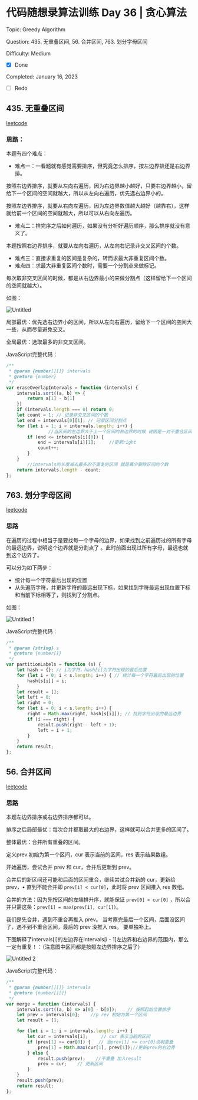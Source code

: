 # 代码随想录算法训练 Day 36 | 贪心算法

Topic: Greedy Algorithm

Question: 435. 无重叠区间, 56. 合并区间, 763. 划分字母区间

Difficulty: Medium

- [x] Done

Completed: January 16, 2023

- [ ] Redo


## ****435. 无重叠区间****

[leetcode](https://leetcode.cn/problems/non-overlapping-intervals/)

### 思路：

本题有四个难点：

- 难点一：一看题就有感觉需要排序，但究竟怎么排序，按左边界排还是右边界排。

按照右边界排序，就要从左向右遍历，因为右边界越小越好，只要右边界越小，留给下一个区间的空间就越大，所以从左向右遍历，优先选右边界小的。

按照左边界排序，就要从右向左遍历，因为左边界数值越大越好（越靠右），这样就给前一个区间的空间就越大，所以可以从右向左遍历。

- 难点二：排完序之后如何遍历，如果没有分析好遍历顺序，那么排序就没有意义了。

本题按照右边界排序，就要从左向右遍历，从左向右记录非交叉区间的个数。

- 难点三：直接求重复的区间是复杂的，转而求最大非重复区间个数。
- 难点四：求最大非重复区间个数时，需要一个分割点来做标记。

每次取非交叉区间的时候，都是从右边界最小的来做分割点（这样留给下一个区间的空间就越大）。

如图：

![Untitled](https://user-images.githubusercontent.com/101588752/213091315-ac553b5a-0515-47ea-ab23-a75cfd4620f0.png)

局部最优：优先选右边界小的区间，所以从左向右遍历，留给下一个区间的空间大一些，从而尽量避免交叉。

全局最优：选取最多的非交叉区间。

JavaScript完整代码：

```jsx
/**
 * @param {number[][]} intervals
 * @return {number}
 */
var eraseOverlapIntervals = function (intervals) {
    intervals.sort((a, b) => {
        return a[1] - b[1]
    })
    if (intervals.length === 0) return 0;
    let count = 1; // 记录非交叉区间的个数
    let end = intervals[0][1]; // 记录区间分割点
    for (let i = 1; i < intervals.length; i++) {
				//当区间的左边界大于上一个区间的右边界的时候 说明是一对不重合区间
        if (end <= intervals[i][0]) {
            end = intervals[i][1];     //更新right
            count++;
        }
    }
		//intervals的长度减去最多的不重复的区间 就是最少删除区间的个数
    return intervals.length - count;
};
```

## ****763. 划分字母区间****

[leetcode](https://leetcode.cn/problems/partition-labels/)

### 思路

在遍历的过程中相当于是要找每一个字母的边界，如果找到之前遍历过的所有字母的最远边界，说明这个边界就是分割点了
。此时前面出现过所有字母，最远也就到这个边界了。

可以分为如下两步：

- 统计每一个字符最后出现的位置
- 从头遍历字符，并更新字符的最远出现下标，如果找到字符最远出现位置下标和当前下标相等了，则找到了分割点。

如图：

![Untitled 1](https://user-images.githubusercontent.com/101588752/213091336-72276a6a-906a-48df-8d51-b783fa5ab28b.png)

JavaScript完整代码：

```jsx
/**
 * @param {string} s
 * @return {number[]}
 */
var partitionLabels = function (s) {
    let hash = {}; // i为字符，hash[i]为字符出现的最后位置
    for (let i = 0; i < s.length; i++) { // 统计每一个字符最后出现的位置
        hash[s[i]] = i;
    }
    let result = [];
    let left = 0;
    let right = 0;
    for (let i = 0; i < s.length; i++) {
        right = Math.max(right, hash[s[i]]); // 找到字符出现的最远边界
        if (i === right) {
            result.push(right - left + 1);
            left = i + 1;
        }
    }
    return result;
};
```

## ****56. 合并区间****

[leetcode](https://leetcode.cn/problems/merge-intervals/)

### 思路

本题左边界排序或右边界排序都可以。

排序之后局部最优：每次合并都取最大的右边界，这样就可以合并更多的区间了。

整体最优：合并所有重叠的区间。

定义prev 初始为第一个区间，cur 表示当前的区间，res 表示结果数组。

开始遍历，尝试合并 prev 和 cur，合并后更新到 prev。

合并后的新区间还可能和后面的区间重合，继续尝试合并新的 cur，更新给 prev，• 直到不能合并即 `prev[1] < cur[0]`，此时将 prev 区间推入 res 数组。

合并的方法：因为先按区间的左端排升序，就能保证 `prev[0] < cur[0]` ，所以合并只需这条：`prev[1] = max(prev[1], cur[1])`。

我们是先合并，遇到不重合再推入 prev。 当考察完最后一个区间，后面没区间了，遇不到不重合区间，最后的 prev 没推入 res。 要单独补上。

下图解释了intervals[i]的左边界在intervals[i - 1]左边界和右边界的范围内，那么一定有重复！：（注意图中区间都是按照左边界排序之后了）

![Untitled 2](https://user-images.githubusercontent.com/101588752/213091354-a8cebad2-5379-4108-be80-a37488dc1299.png)

JavaScript完整代码：

```jsx
/**
 * @param {number[][]} intervals
 * @return {number[][]}
 */
var merge = function (intervals) {
    intervals.sort((a, b) => a[0] - b[0]);    // 按照起始位置排序
    let prev = intervals[0];    //p rev 初始为第一个区间
    let result = [];

    for (let i = 1; i < intervals.length; i++) {
        let cur = intervals[i];     // cur 表示当前的区间
        if (prev[1] >= cur[0]) {   // 当prev[1] >= cur[0]说明重叠
            prev[1] = Math.max(cur[1], prev[1]);//更新prev的右边界
        } else {
            result.push(prev);    //不重叠 加入result
            prev = cur;    // 更新区间
        }
    }
    result.push(prev);
    return result;
};
```
